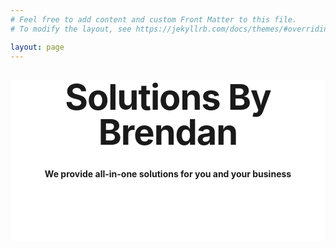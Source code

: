 ```yaml
---
# Feel free to add content and custom Front Matter to this file.
# To modify the layout, see https://jekyllrb.com/docs/themes/#overriding-theme-defaults

layout: page
---
```


<style type="text/css" media="screen">
  .title-container {
    margin: 10px auto;
    max-width: 600px;
    text-align: center;
    background-color: white;
    #box-shadow: inset 0px 0px 5px 1px #000000;
    #padding-bottom: 2px;
    #padding-top: 1px;
  }
  h1 {
    margin: 30px 0;
    font-size: 4em;
    line-height: 1;
    letter-spacing: -1px;
  }
  .page-content {
       background: rgb(2,0,36);
       background: linear-gradient(36deg, rgba(2,0,36,1) 0%, rgba(9,9,121,1) 25%, rgba(0,212,255,1) 100%); 
  }
  .wrapper {
      background-color: white;
      max-width: 80%;
      margin-right: auto;
      margin-left: auto;
  }
</style>

<div class="title-container">
  <h1>Solutions By Brendan</h1>

  <p><strong>We provide all-in-one solutions for you and your business</strong></p>

  <br>
  <br>
  <br>
  <br>
  <br>

</div>